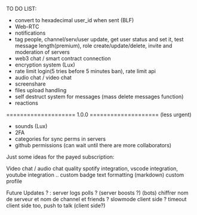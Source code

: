 TO DO LIST:

- convert to hexadecimal user_id when sent (BLF)
- Web-RTC
- notifications
- tag people, channel/serv/user update, get user status and set it, test message length(premium), role create/update/delete, invite and moderation of servers 
- web3 chat / smart contract connection
- encryption system (Lux)
- rate limit login(5 tries before 5 minutes ban), rate limit api
- audio chat / video chat
- screenshare
- files upload handling
- self destruct system for messages (mass delete messages function)
- reactions

==================== 1.0.0 ==================== (less urgent)
- sounds (Lux)
- 2FA
- categories for sync perms in servers
- github permissions (can wait until there are more collaborators)


Just some ideas for the payed subscription:

   Video chat / audio chat quality
   spotify integration, vscode integration, youtube integration ..
   custom badge 
   text formatting (markdown)
   custom profile

Future Updates ? :
   server logs
   polls ?
   (server boosts ?)
   (bots)
   chiffrer nom de serveur et nom de channel et friends ?
   slowmode client side ? timeout client side too, push to talk (client side?)